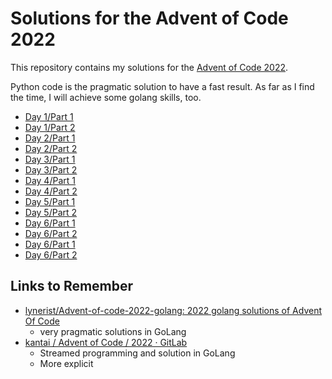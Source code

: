 # Solutions for the Advent of Code 2022

This repository contains my solutions for the [Advent of Code 2022](https://adventofcode.com/2022).

Python code is the pragmatic solution to have a fast result. As far as I find
the time, I will achieve some golang skills, too.

- [Day 1/Part 1](01/snacks_part1.py)
- [Day 1/Part 2](01/snacks_part2.py)
- [Day 2/Part 1](02/srp_part1.py)
- [Day 2/Part 2](02/srp_part2.py)
- [Day 3/Part 1](03/rucksacks_part1.py)
- [Day 3/Part 2](03/rucksacks_part2.py)
- [Day 4/Part 1](04/cleanup_part1.py)
- [Day 4/Part 2](04/cleanup_part2.py)
- [Day 5/Part 1](05/crates_part1.py)
- [Day 5/Part 2](05/crates_part2.py)
- [Day 6/Part 1](06/communication_part1.py)
- [Day 6/Part 2](06/communication_part2.py)
- [Day 6/Part 1](07/dirsize_part1.py)
- [Day 6/Part 2](07/dirsize_part2.py)

## Links to Remember

- [lynerist/Advent-of-code-2022-golang: 2022 golang solutions of Advent Of Code](https://github.com/lynerist/Advent-of-code-2022-golang)
  - very pragmatic solutions in GoLang
- [kantai / Advent of Code / 2022 · GitLab](https://gitlab.com/kantai/adventofcode/2022)
  - Streamed programming and solution in GoLang
  - More explicit

